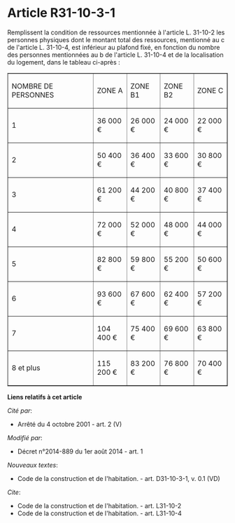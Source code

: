 # Article R31-10-3-1

Remplissent la condition de ressources mentionnée à l'article L. 31-10-2 les personnes physiques dont le montant total des
ressources, mentionné au c de l'article L. 31-10-4, est inférieur au plafond fixé, en fonction du nombre des personnes
mentionnées au b de l'article L. 31-10-4 et de la localisation du logement, dans le tableau ci-après : 

<table align="center" cellpadding="0" border="1" width="740">
  <tbody>
    <tr>
      <td width="359">

NOMBRE DE PERSONNES

</td>
      <td width="95">

ZONE A

</td>
      <td width="95">

ZONE B1

</td>
      <td width="95">

ZONE B2

</td>
      <td width="95">

ZONE C

</td>
    </tr>
    <tr>
      <td width="359">

1

</td>
      <td width="95">

36 000 €

</td>
      <td width="95">

26 000 €

</td>
      <td width="95">

24 000 €

</td>
      <td width="95">

22 000 €

</td>
    </tr>
    <tr>
      <td width="359">

2

</td>
      <td width="95">

50 400 €

</td>
      <td width="95">

36 400 €

</td>
      <td width="95">

33 600 €

</td>
      <td width="95">

30 800 €

</td>
    </tr>
    <tr>
      <td width="359">

3

</td>
      <td width="95">

61 200 €

</td>
      <td width="95">

44 200 €

</td>
      <td width="95">

40 800 €

</td>
      <td width="95">

37 400 €

</td>
    </tr>
    <tr>
      <td width="359">

4

</td>
      <td width="95">

72 000 €

</td>
      <td width="95">

52 000 €

</td>
      <td width="95">

48 000 €

</td>
      <td width="95">

44 000 €

</td>
    </tr>
    <tr>
      <td width="359">

5

</td>
      <td width="95">

82 800 €

</td>
      <td width="95">

59 800 €

</td>
      <td width="95">

55 200 €

</td>
      <td width="95">

50 600 €

</td>
    </tr>
    <tr>
      <td width="359">

6

</td>
      <td width="95">

93 600 €

</td>
      <td width="95">

67 600 €

</td>
      <td width="95">

62 400 €

</td>
      <td width="95">

57 200 €

</td>
    </tr>
    <tr>
      <td width="359">

7

</td>
      <td width="95">

104 400 €

</td>
      <td width="95">

75 400 €

</td>
      <td width="95">

69 600 €

</td>
      <td width="95">

63 800 €

</td>
    </tr>
    <tr>
      <td width="359">

8 et plus

</td>
      <td width="95">

115 200 €

</td>
      <td width="95">

83 200 €

</td>
      <td width="95">

76 800 €

</td>
      <td width="95">

70 400 €

</td>
    </tr>
  </tbody>
</table>

**Liens relatifs à cet article**

_Cité par_:

  - Arrêté du 4 octobre 2001 - art. 2 (V)

_Modifié par_:

  - Décret n°2014-889 du 1er août 2014 - art. 1

_Nouveaux textes_:

  - Code de la construction et de l'habitation. - art. D31-10-3-1, v. 0.1 (VD)

_Cite_:

  - Code de la construction et de l'habitation. - art. L31-10-2
  - Code de la construction et de l'habitation. - art. L31-10-4
